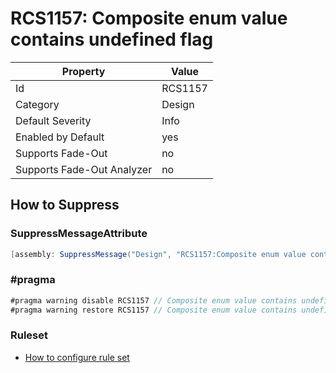 # RCS1157: Composite enum value contains undefined flag

Property | Value
--- | --- 
Id | RCS1157
Category | Design
Default Severity | Info
Enabled by Default | yes
Supports Fade-Out | no
Supports Fade-Out Analyzer | no

## How to Suppress

### SuppressMessageAttribute

```csharp
[assembly: SuppressMessage("Design", "RCS1157:Composite enum value contains undefined flag.", Justification = "<Pending>")]
```

### \#pragma

```csharp
#pragma warning disable RCS1157 // Composite enum value contains undefined flag.
#pragma warning restore RCS1157 // Composite enum value contains undefined flag.
```

### Ruleset

* [How to configure rule set](../HowToConfigureAnalyzers.md)
